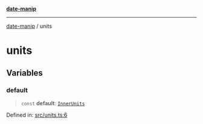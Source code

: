 [**date-manip**](index.md)

***

[date-manip](modules.md) / units

# units

## Variables

### default

> `const` **default**: [`InnerUnits`](types.md#innerunits)

Defined in: [src/units.ts:6](https://github.com/fengxinming/date-manip/blob/c2d62c1a39faed6b959a43feaabc15f4e2d60a5a/src/units.ts#L6)
